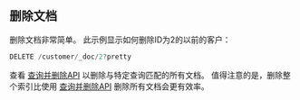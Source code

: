 ## 删除文档

删除文档非常简单。 此示例显示如何删除ID为2的以前的客户：

```js
DELETE /customer/_doc/2?pretty
```

查看 [查询并删除API](../../05-Document-APIs/Delete-By-Query-API.md) 以删除与特定查询匹配的所有文档。 值得注意的是，删除整个索引比使用 [查询并删除API](../../05-Document-APIs/Delete-By-Query-API.md) 删除所有文档会更有效率。

